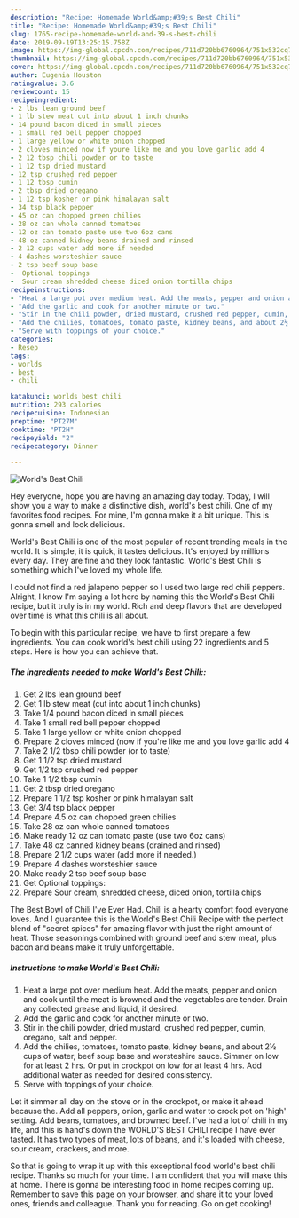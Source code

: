 ```yaml
---
description: "Recipe: Homemade World&amp;#39;s Best Chili"
title: "Recipe: Homemade World&amp;#39;s Best Chili"
slug: 1765-recipe-homemade-world-and-39-s-best-chili
date: 2019-09-19T13:25:15.758Z
image: https://img-global.cpcdn.com/recipes/711d720bb6760964/751x532cq70/worlds-best-chili-recipe-main-photo.jpg
thumbnail: https://img-global.cpcdn.com/recipes/711d720bb6760964/751x532cq70/worlds-best-chili-recipe-main-photo.jpg
cover: https://img-global.cpcdn.com/recipes/711d720bb6760964/751x532cq70/worlds-best-chili-recipe-main-photo.jpg
author: Eugenia Houston
ratingvalue: 3.6
reviewcount: 15
recipeingredient:
- 2 lbs lean ground beef
- 1 lb stew meat cut into about 1 inch chunks
- 14 pound bacon diced in small pieces
- 1 small red bell pepper chopped
- 1 large yellow or white onion chopped
- 2 cloves minced now if youre like me and you love garlic add 4
- 2 12 tbsp chili powder or to taste
- 1 12 tsp dried mustard
- 12 tsp crushed red pepper
- 1 12 tbsp cumin
- 2 tbsp dried oregano
- 1 12 tsp kosher or pink himalayan salt
- 34 tsp black pepper
- 45 oz can chopped green chilies
- 28 oz can whole canned tomatoes
- 12 oz can tomato paste use two 6oz cans
- 48 oz canned kidney beans drained and rinsed
- 2 12 cups water add more if needed
- 4 dashes worsteshier sauce
- 2 tsp beef soup base
-  Optional toppings
-  Sour cream shredded cheese diced onion tortilla chips
recipeinstructions:
- "Heat a large pot over medium heat. Add the meats, pepper and onion and cook until the meat is browned and the vegetables are tender. Drain any collected grease and liquid, if desired."
- "Add the garlic and cook for another minute or two."
- "Stir in the chili powder, dried mustard, crushed red pepper, cumin, oregano, salt and pepper."
- "Add the chilies, tomatoes, tomato paste, kidney beans, and about 2½ cups of water, beef soup base and worsteshire sauce. Simmer on low for at least 2 hrs. Or put in crockpot on low for at least 4 hrs. Add additional water as needed for desired consistency."
- "Serve with toppings of your choice."
categories:
- Resep
tags:
- worlds
- best
- chili

katakunci: worlds best chili
nutrition: 293 calories
recipecuisine: Indonesian
preptime: "PT27M"
cooktime: "PT2H"
recipeyield: "2"
recipecategory: Dinner

---
```



![World&#39;s Best Chili](https://img-global.cpcdn.com/recipes/711d720bb6760964/751x532cq70/worlds-best-chili-recipe-main-photo.jpg)

Hey everyone, hope you are having an amazing day today. Today, I will show you a way to make a distinctive dish, world&#39;s best chili. One of my favorites food recipes. For mine, I'm gonna make it a bit unique. This is gonna smell and look delicious.

World&#39;s Best Chili is one of the most popular of recent trending meals in the world. It is simple, it is quick, it tastes delicious. It's enjoyed by millions every day. They are fine and they look fantastic. World&#39;s Best Chili is something which I've loved my whole life.

I could not find a red jalapeno pepper so I used two large red chili peppers. Alright, I know I&#39;m saying a lot here by naming this the World&#39;s Best Chili recipe, but it truly is in my world. Rich and deep flavors that are developed over time is what this chili is all about.


To begin with this particular recipe, we have to first prepare a few ingredients. You can cook world&#39;s best chili using 22 ingredients and 5 steps. Here is how you can achieve that.

##### The ingredients needed to make World&#39;s Best Chili::

1. Get 2 lbs lean ground beef
1. Get 1 lb stew meat (cut into about 1 inch chunks)
1. Take 1/4 pound bacon diced in small pieces
1. Take 1 small red bell pepper chopped
1. Take 1 large yellow or white onion chopped
1. Prepare 2 cloves minced (now if you&#39;re like me and you love garlic add 4
1. Take 2 1/2 tbsp chili powder (or to taste)
1. Get 1 1/2 tsp dried mustard
1. Get 1/2 tsp crushed red pepper
1. Take 1 1/2 tbsp cumin
1. Get 2 tbsp dried oregano
1. Prepare 1 1/2 tsp kosher or pink himalayan salt
1. Get 3/4 tsp black pepper
1. Prepare 4.5 oz can chopped green chilies
1. Take 28 oz can whole canned tomatoes
1. Make ready 12 oz can tomato paste (use two 6oz cans)
1. Take 48 oz canned kidney beans (drained and rinsed)
1. Prepare 2 1/2 cups water (add more if needed.)
1. Prepare 4 dashes worsteshier sauce
1. Make ready 2 tsp beef soup base
1. Get  Optional toppings:
1. Prepare  Sour cream, shredded cheese, diced onion, tortilla chips


The Best Bowl of Chili I&#39;ve Ever Had. Chili is a hearty comfort food everyone loves. And I guarantee this is the World&#39;s Best Chili Recipe with the perfect blend of &#34;secret spices&#34; for amazing flavor with just the right amount of heat. Those seasonings combined with ground beef and stew meat, plus bacon and beans make it truly unforgettable. 

##### Instructions to make World&#39;s Best Chili:

1. Heat a large pot over medium heat. Add the meats, pepper and onion and cook until the meat is browned and the vegetables are tender. Drain any collected grease and liquid, if desired.
1. Add the garlic and cook for another minute or two.
1. Stir in the chili powder, dried mustard, crushed red pepper, cumin, oregano, salt and pepper.
1. Add the chilies, tomatoes, tomato paste, kidney beans, and about 2½ cups of water, beef soup base and worsteshire sauce. Simmer on low for at least 2 hrs. Or put in crockpot on low for at least 4 hrs. Add additional water as needed for desired consistency.
1. Serve with toppings of your choice.


Let it simmer all day on the stove or in the crockpot, or make it ahead because the. Add all peppers, onion, garlic and water to crock pot on &#39;high&#39; setting. Add beans, tomatoes, and browned beef. I&#39;ve had a lot of chili in my life, and this is hand&#39;s down the WORLD&#39;S BEST CHILI recipe I have ever tasted. It has two types of meat, lots of beans, and it&#39;s loaded with cheese, sour cream, crackers, and more. 

So that is going to wrap it up with this exceptional food world&#39;s best chili recipe. Thanks so much for your time. I am confident that you will make this at home. There is gonna be interesting food in home recipes coming up. Remember to save this page on your browser, and share it to your loved ones, friends and colleague. Thank you for reading. Go on get cooking!
